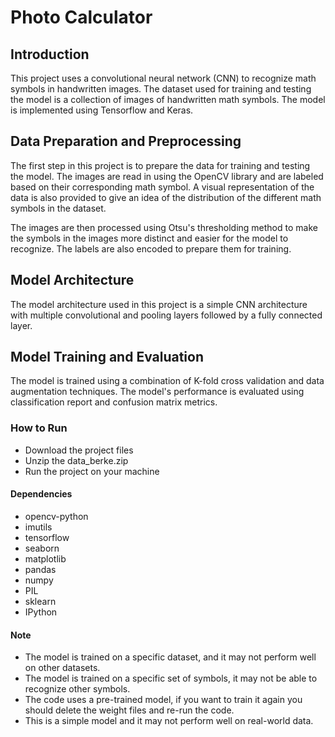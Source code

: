 
# Photo Calculator

## Introduction
This project uses a convolutional neural network (CNN) to recognize math symbols in handwritten images. The dataset used for training and testing the model is a collection of images of handwritten math symbols. The model is implemented using Tensorflow and Keras.

## Data Preparation and Preprocessing
The first step in this project is to prepare the data for training and testing the model. The images are read in using the OpenCV library and are labeled based on their corresponding math symbol. A visual representation of the data is also provided to give an idea of the distribution of the different math symbols in the dataset.

The images are then processed using Otsu's thresholding method to make the symbols in the images more distinct and easier for the model to recognize. The labels are also encoded to prepare them for training.

## Model Architecture
The model architecture used in this project is a simple CNN architecture with multiple convolutional and pooling layers followed by a fully connected layer.

## Model Training and Evaluation
The model is trained using a combination of K-fold cross validation and data augmentation techniques. The model's performance is evaluated using classification report and confusion matrix metrics.

### How to Run
- Download the project files 
 - Unzip the data_berke.zip 
- Run the project on your machine
#### Dependencies
- opencv-python
 - imutils 
 - tensorflow 
- seaborn
 - matplotlib
- pandas
- numpy
- PIL
- sklearn
- IPython

#### Note
- The model is trained on a specific dataset, and it may not perform well on other datasets.
- The model is trained on a specific set of symbols, it may not be able to recognize other symbols.
 - The code uses a pre-trained model, if you want to train it again you should delete the weight files and re-run the code.
- This is a simple model and it may not perform well on real-world data.
